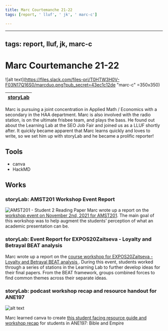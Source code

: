 ```yaml
---
title: Marc Courtemanche 21-22
tags: [report, ' lluf', ' jk', ' marc-c']

---
```


---
tags: report, lluf, jk, marc-c
---

# Marc Courtemanche 21-22

![alt text](https://files.slack.com/files-pri/T0HTW3H0V-F03N17Q16S0/marcduo.png?pub_secret=43ec1c12de "marc-c" =350x350)

| [storyLab](/mvbV_y05Ru2JnyYig2ryqw) | 
| -------- |

   Marc is pursuing a joint concentration in Applied Math / Economics with a secondary in the HAA department. Marc is also involved with the radio station, is on the ultimate frisbee team, and plays the bass. He found out about the Learning Lab at the SEO Job Fair and joined us as a LLUF shortly after. It quickly became apparent that Marc learns quickly and loves to write, so we set him up with storyLab and he became a prolific reporter!

## Tools
* canva
* HackMD

## Works

### storyLab: AMST201 Workshop Event Report
![AMST201 - Student 2 Reading Paper](https://files.slack.com/files-pri/T0HTW3H0V-F02L91ULSTX/gif_2.gif?pub_secret=57cf41c38f)
Marc wrote up a report on the [workshop event on November 2nd, 2021 for AMST201](https://hackmd.io/rcWCQ1gFTcGIs_iosyf4yw). The main goal of this workshop was to help augment the students’ perception of what an academic presentation can be. 

### storyLab: Event Report for EXPOS20Zaitseva - Loyalty and Betrayal BEAT analysis

Marc wrote up a report on the [course workshop for EXPOS20Zaitseva - Loyalty and Betrayal BEAT analysis ](https://hackmd.io/l-YKzs0ARJGh9b3eNSnp9Q). During this event, students worked through a series of stations in the Learning Lab to further develop ideas for their final papers. From the BEAT framework, groups combined forces to find common themes across their separate ideas.

### storyLab: podcast workshop recap and resource handout for ANE197
![alt text](https://files.slack.com/files-pri/T0HTW3H0V-F03NNH0V6SU/image.png?pub_secret=ddc436a28a)

Marc learned canva to create [this student facing resource guide and workshop recap](https://www.canva.com/design/DAEtkQ4Qi_M/wgToTdG4mb4c3AyRJ5uyjA/view?website#2:podcast-resources) for students in ANE197: Bible and Empire